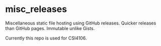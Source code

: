 # misc_releases

Miscellaneous static file hosting using GitHub releases. Quicker releases than GitHub pages. Immutable unlike Gists.

Currently this repo is used for CSI4106.
